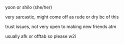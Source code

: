 yoon or shilo (she/her)

very sarcastic, might come off as rude or dry bc of this

trust issues, not very open to making new friends atm

usually afk or offtab so please w2i
